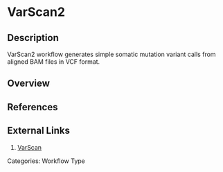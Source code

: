 # VarScan2 #

## Description ##
VarScan2 workflow generates simple somatic mutation variant calls from aligned BAM files in VCF format.

## Overview ##

## References ##

## External Links ##
1. [VarScan](http://varscan.sourceforge.net/)

Categories: Workflow Type
